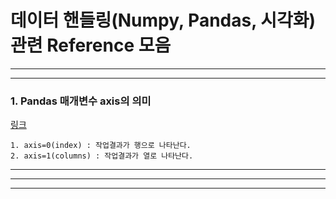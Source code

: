 # 데이터 핸들링(Numpy, Pandas, 시각화) 관련 Reference 모음
---
---

### 1. Pandas 매개변수 axis의 의미   
[링크](https://hogni.tistory.com/49)   
~~~
1. axis=0(index) : 작업결과가 행으로 나타난다.
2. axis=1(columns) : 작업결과가 열로 나타난다.
~~~

***

---
---
